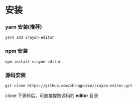 # 安装

### yarn 安装(推荐)
```
yarn add crayon-editor
```

### npm 安装
```
npm install crayon-editor
```

### 源码安装
```
git clone https://github.com/zhangporco/crayon-editor.git
```
clone 下源码后，可直接提取源码的 **editor** 目录
